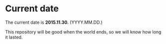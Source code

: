 # Current date

The current date is **2015.11.30.** (YYYY.MM.DD.)

This repository will be good when the world ends, so we will know how long it lasted.